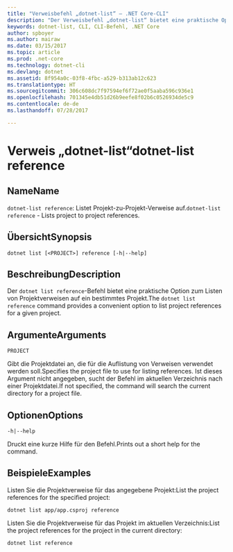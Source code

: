 ```yaml
---
title: "Verweisbefehl „dotnet-list“ – .NET Core-CLI"
description: "Der Verweisbefehl „dotnet-list“ bietet eine praktische Option zum Listen von Projekt-zu-Projekt-Verweisen."
keywords: dotnet-list, CLI, CLI-Befehl, .NET Core
author: spboyer
ms.author: mairaw
ms.date: 03/15/2017
ms.topic: article
ms.prod: .net-core
ms.technology: dotnet-cli
ms.devlang: dotnet
ms.assetid: 8f954a0c-03f8-4fbc-a529-b313ab12c623
ms.translationtype: HT
ms.sourcegitcommit: 306c608dc7f97594ef6f72ae0f5aaba596c936e1
ms.openlocfilehash: 701345e4db51d26b9eefe8f02b6c0526934de5c9
ms.contentlocale: de-de
ms.lasthandoff: 07/28/2017

---
```


# <a name="dotnet-list-reference"></a><span data-ttu-id="8fce1-104">Verweis „dotnet-list“</span><span class="sxs-lookup"><span data-stu-id="8fce1-104">dotnet-list reference</span></span>

## <a name="name"></a><span data-ttu-id="8fce1-105">Name</span><span class="sxs-lookup"><span data-stu-id="8fce1-105">Name</span></span>

<span data-ttu-id="8fce1-106">`dotnet-list reference`: Listet Projekt-zu-Projekt-Verweise auf.</span><span class="sxs-lookup"><span data-stu-id="8fce1-106">`dotnet-list reference` - Lists project to project references.</span></span>

## <a name="synopsis"></a><span data-ttu-id="8fce1-107">Übersicht</span><span class="sxs-lookup"><span data-stu-id="8fce1-107">Synopsis</span></span>

`dotnet list [<PROJECT>] reference [-h|--help]`

## <a name="description"></a><span data-ttu-id="8fce1-108">Beschreibung</span><span class="sxs-lookup"><span data-stu-id="8fce1-108">Description</span></span>

<span data-ttu-id="8fce1-109">Der `dotnet list reference`-Befehl bietet eine praktische Option zum Listen von Projektverweisen auf ein bestimmtes Projekt.</span><span class="sxs-lookup"><span data-stu-id="8fce1-109">The `dotnet list reference` command provides a convenient option to list project references for a given project.</span></span>

## <a name="arguments"></a><span data-ttu-id="8fce1-110">Argumente</span><span class="sxs-lookup"><span data-stu-id="8fce1-110">Arguments</span></span>

`PROJECT`

<span data-ttu-id="8fce1-111">Gibt die Projektdatei an, die für die Auflistung von Verweisen verwendet werden soll.</span><span class="sxs-lookup"><span data-stu-id="8fce1-111">Specifies the project file to use for listing references.</span></span> <span data-ttu-id="8fce1-112">Ist dieses Argument nicht angegeben, sucht der Befehl im aktuellen Verzeichnis nach einer Projektdatei.</span><span class="sxs-lookup"><span data-stu-id="8fce1-112">If not specified, the command will search the current directory for a project file.</span></span>

## <a name="options"></a><span data-ttu-id="8fce1-113">Optionen</span><span class="sxs-lookup"><span data-stu-id="8fce1-113">Options</span></span>

`-h|--help`

<span data-ttu-id="8fce1-114">Druckt eine kurze Hilfe für den Befehl.</span><span class="sxs-lookup"><span data-stu-id="8fce1-114">Prints out a short help for the command.</span></span>

## <a name="examples"></a><span data-ttu-id="8fce1-115">Beispiele</span><span class="sxs-lookup"><span data-stu-id="8fce1-115">Examples</span></span>

<span data-ttu-id="8fce1-116">Listen Sie die Projektverweise für das angegebene Projekt:</span><span class="sxs-lookup"><span data-stu-id="8fce1-116">List the project references for the specified project:</span></span>

`dotnet list app/app.csproj reference`

<span data-ttu-id="8fce1-117">Listen Sie die Projektverweise für das Projekt im aktuellen Verzeichnis:</span><span class="sxs-lookup"><span data-stu-id="8fce1-117">List the project references for the project in the current directory:</span></span>

`dotnet list reference`

